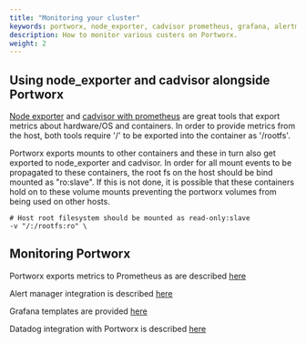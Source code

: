 ```yaml
---
title: "Monitoring your cluster"
keywords: portworx, node_exporter, cadvisor prometheus, grafana, alertmanager, cluster, storage
description: How to monitor various custers on Portworx.
weight: 2
---
```


## Using node_exporter and cadvisor alongside Portworx

[Node exporter](https://github.com/prometheus/node_exporter) and [cadvisor with prometheus](https://github.com/google/cadvisor/blob/master/docs/storage/prometheus.md) are great tools that export metrics about hardware/OS and containers. In order to provide metrics from the host, both tools require '/' to be exported into the container as '/rootfs'.

Portworx exports mounts to other containers and these in turn also get exported to node_exporter and cadvisor. In order for all mount events to be propagated to these containers, the root fs on the host should be bind mounted as "ro:slave". If this is not done, it is possible that these containers hold on to these volume mounts preventing the portworx volumes from being used on other hosts.

```text
# Host root filesystem should be mounted as read-only:slave
-v "/:/rootfs:ro" \
```

## Monitoring Portworx

Portworx exports metrics to Prometheus as are described [here](/install-with-other/operate-and-maintain/monitoring/prometheus)

Alert manager integration is described [here](/install-with-other/operate-and-maintain/monitoring/alerting)

Grafana templates are provided [here](/install-with-other/operate-and-maintain/monitoring/grafana/)

Datadog integration with Portworx is described [here](https://docs.datadoghq.com/integrations/portworx/)
